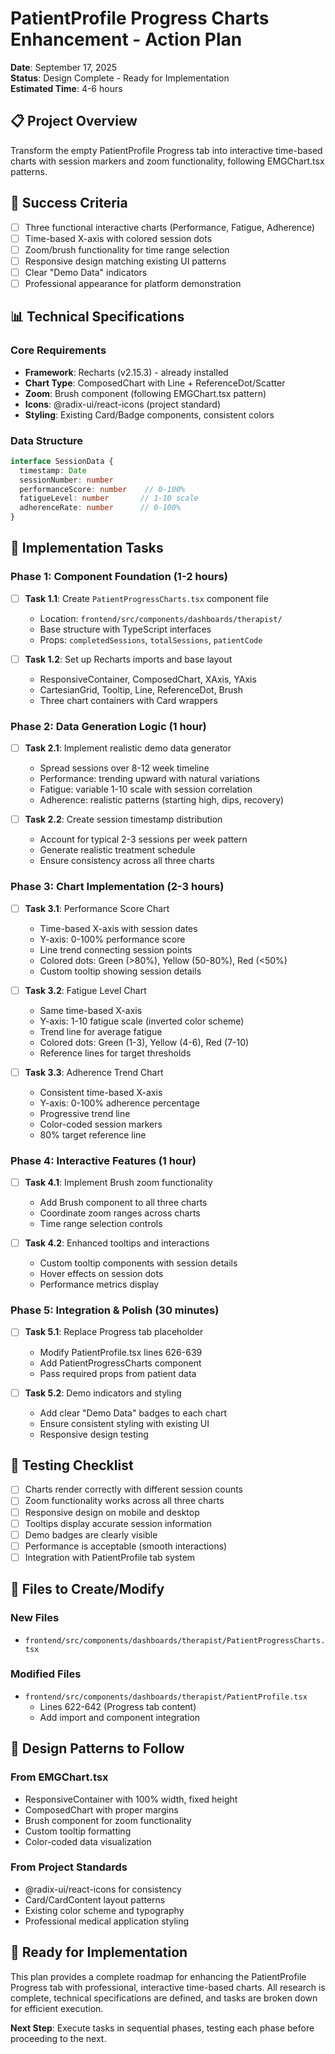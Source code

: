 # PatientProfile Progress Charts Enhancement - Action Plan

**Date**: September 17, 2025  
**Status**: Design Complete - Ready for Implementation  
**Estimated Time**: 4-6 hours

## 📋 Project Overview
Transform the empty PatientProfile Progress tab into interactive time-based charts with session markers and zoom functionality, following EMGChart.tsx patterns.

## 🎯 Success Criteria
- [ ] Three functional interactive charts (Performance, Fatigue, Adherence)
- [ ] Time-based X-axis with colored session dots
- [ ] Zoom/brush functionality for time range selection
- [ ] Responsive design matching existing UI patterns
- [ ] Clear "Demo Data" indicators
- [ ] Professional appearance for platform demonstration

## 📊 Technical Specifications

### Core Requirements
- **Framework**: Recharts (v2.15.3) - already installed
- **Chart Type**: ComposedChart with Line + ReferenceDot/Scatter
- **Zoom**: Brush component (following EMGChart.tsx pattern)
- **Icons**: @radix-ui/react-icons (project standard)
- **Styling**: Existing Card/Badge components, consistent colors

### Data Structure
```typescript
interface SessionData {
  timestamp: Date
  sessionNumber: number
  performanceScore: number    // 0-100%
  fatigueLevel: number       // 1-10 scale
  adherenceRate: number      // 0-100%
}
```

## 🔧 Implementation Tasks

### Phase 1: Component Foundation (1-2 hours)
- [ ] **Task 1.1**: Create `PatientProgressCharts.tsx` component file
  - Location: `frontend/src/components/dashboards/therapist/`
  - Base structure with TypeScript interfaces
  - Props: `completedSessions`, `totalSessions`, `patientCode`

- [ ] **Task 1.2**: Set up Recharts imports and base layout
  - ResponsiveContainer, ComposedChart, XAxis, YAxis
  - CartesianGrid, Tooltip, Line, ReferenceDot, Brush
  - Three chart containers with Card wrappers

### Phase 2: Data Generation Logic (1 hour)
- [ ] **Task 2.1**: Implement realistic demo data generator
  - Spread sessions over 8-12 week timeline
  - Performance: trending upward with natural variations
  - Fatigue: variable 1-10 scale with session correlation
  - Adherence: realistic patterns (starting high, dips, recovery)

- [ ] **Task 2.2**: Create session timestamp distribution
  - Account for typical 2-3 sessions per week pattern
  - Generate realistic treatment schedule
  - Ensure consistency across all three charts

### Phase 3: Chart Implementation (2-3 hours)
- [ ] **Task 3.1**: Performance Score Chart
  - Time-based X-axis with session dates
  - Y-axis: 0-100% performance score
  - Line trend connecting session points
  - Colored dots: Green (>80%), Yellow (50-80%), Red (<50%)
  - Custom tooltip showing session details

- [ ] **Task 3.2**: Fatigue Level Chart
  - Same time-based X-axis
  - Y-axis: 1-10 fatigue scale (inverted color scheme)
  - Trend line for average fatigue
  - Colored dots: Green (1-3), Yellow (4-6), Red (7-10)
  - Reference lines for target thresholds

- [ ] **Task 3.3**: Adherence Trend Chart
  - Consistent time-based X-axis
  - Y-axis: 0-100% adherence percentage
  - Progressive trend line
  - Color-coded session markers
  - 80% target reference line

### Phase 4: Interactive Features (1 hour)
- [ ] **Task 4.1**: Implement Brush zoom functionality
  - Add Brush component to all three charts
  - Coordinate zoom ranges across charts
  - Time range selection controls

- [ ] **Task 4.2**: Enhanced tooltips and interactions
  - Custom tooltip components with session details
  - Hover effects on session dots
  - Performance metrics display

### Phase 5: Integration & Polish (30 minutes)
- [ ] **Task 5.1**: Replace Progress tab placeholder
  - Modify PatientProfile.tsx lines 626-639
  - Add PatientProgressCharts component
  - Pass required props from patient data

- [ ] **Task 5.2**: Demo indicators and styling
  - Add clear "Demo Data" badges to each chart
  - Ensure consistent styling with existing UI
  - Responsive design testing

## 🧪 Testing Checklist
- [ ] Charts render correctly with different session counts
- [ ] Zoom functionality works across all three charts
- [ ] Responsive design on mobile and desktop
- [ ] Tooltips display accurate session information
- [ ] Demo badges are clearly visible
- [ ] Performance is acceptable (smooth interactions)
- [ ] Integration with PatientProfile tab system

## 📁 Files to Create/Modify

### New Files
- `frontend/src/components/dashboards/therapist/PatientProgressCharts.tsx`

### Modified Files
- `frontend/src/components/dashboards/therapist/PatientProfile.tsx`
  - Lines 622-642 (Progress tab content)
  - Add import and component integration

## 🎨 Design Patterns to Follow

### From EMGChart.tsx
- ResponsiveContainer with 100% width, fixed height
- ComposedChart with proper margins
- Brush component for zoom functionality
- Custom tooltip formatting
- Color-coded data visualization

### From Project Standards
- @radix-ui/react-icons for consistency
- Card/CardContent layout patterns
- Existing color scheme and typography
- Professional medical application styling

## 🚀 Ready for Implementation
This plan provides a complete roadmap for enhancing the PatientProfile Progress tab with professional, interactive time-based charts. All research is complete, technical specifications are defined, and tasks are broken down for efficient execution.

**Next Step**: Execute tasks in sequential phases, testing each phase before proceeding to the next.